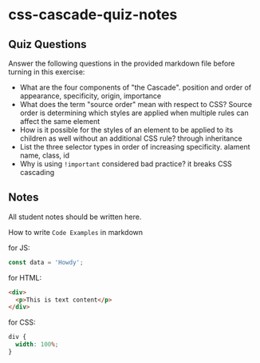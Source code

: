 # css-cascade-quiz-notes

## Quiz Questions

Answer the following questions in the provided markdown file before turning in this exercise:

- What are the four components of "the Cascade".
  position and order of appearance, specificity, origin, importance
- What does the term "source order" mean with respect to CSS?
  Source order is determining which styles are applied when multiple rules can affect the same element
- How is it possible for the styles of an element to be applied to its children as well without an additional CSS rule?
  through inheritance
- List the three selector types in order of increasing specificity.
  alament name, class, id
- Why is using `!important` considered bad practice?
  it breaks CSS cascading

## Notes

All student notes should be written here.

How to write `Code Examples` in markdown

for JS:

```javascript
const data = 'Howdy';
```

for HTML:

```html
<div>
  <p>This is text content</p>
</div>
```

for CSS:

```css
div {
  width: 100%;
}
```
